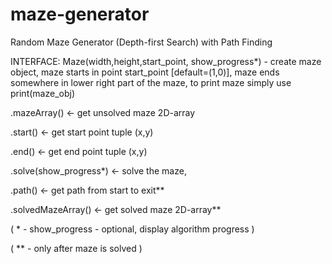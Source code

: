 # maze-generator

Random Maze Generator (Depth-first Search) with Path Finding

INTERFACE:
Maze(width,height,start_point, show_progress*) - create maze object,
maze starts in point start_point [default=(1,0)],
maze ends somewhere in lower right part of the maze,
to print maze simply use print(maze_obj)

.mazeArray()	<-	get unsolved maze 2D-array

.start()		<-	get start point tuple (x,y)

.end()			<-	get end point tuple (x,y)

.solve(show_progress*)	<-	solve the maze,

.path()			<-	get path from start to exit**

.solvedMazeArray()	<-	get solved maze 2D-array**


( * - show_progress - optional, display algorithm progress )

( ** - only after maze is solved )

